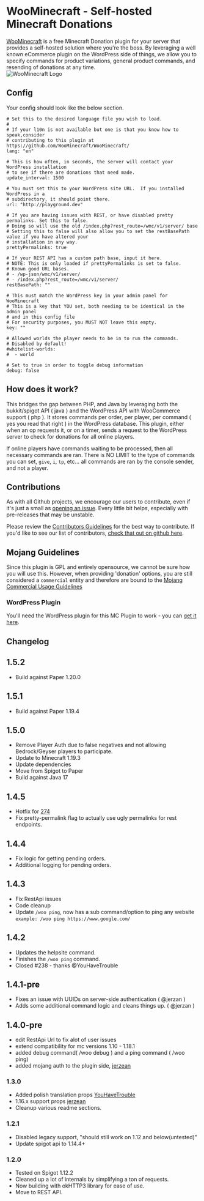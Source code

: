 # WooMinecraft - Self-hosted Minecraft Donations

[WooMinecraft](http://woominecraft.com) is a free Minecraft Donation plugin for your server that provides a self-hosted solution where you're the boss.  By leveraging a well known eCommerce plugin on the
WordPress side of things, we allow you to specify commands for product variations, general product commands, and resending of donations at any time.   
![WooMinecraft Logo](https://raw.githubusercontent.com/WooMinecraft/WooMinecraft/main/src/main/resources/wmc-logo.jpg)

## Config
Your config should look like the below section.
```
# Set this to the desired language file you wish to load.
#
# If your l10n is not available but one is that you know how to speak,consider
# contributing to this plugin at https://github.com/WooMinecraft/WooMinecraft/
lang: "en"

# This is how often, in seconds, the server will contact your WordPress installation
# to see if there are donations that need made.
update_interval: 1500

# You must set this to your WordPress site URL.  If you installed WordPress in a
# subdirectory, it should point there.
url: "http://playground.dev"

# If you are having issues with REST, or have disabled pretty permalinks. Set this to false.
# Doing so will use the old /index.php?rest_route=/wmc/v1/server/ base
# Setting this to false will also allow you to set the restBasePath value if you have altered your
# installation in any way.
prettyPermalinks: true

# If your REST API has a custom path base, input it here. 
# NOTE: This is only loaded if prettyPermalinks is set to false.
# Known good URL bases.
# - /wp-json/wmc/v1/server/
# - /index.php?rest_route=/wmc/v1/server/
restBasePath: ""

# This must match the WordPress key in your admin panel for WooMinecraft
# This is a key that YOU set, both needing to be identical in the admin panel
# and in this config file
# For security purposes, you MUST NOT leave this empty.
key: ""

# Allowed worlds the player needs to be in to run the commands.
# Disabled by default!
#whitelist-worlds:
#  - world

# Set to true in order to toggle debug information
debug: false
```

## How does it work?
This bridges the gap between PHP, and Java by leveraging both the bukkit/spigot API ( java ) and the WordPress API with WooCommerce support ( php ). It stores commands
per order, per player, per command ( yes you read that right ) in the WordPress database.  This plugin, either when an op requests it, or on a timer, sends a request to
the WordPress server to check for donations for all online players.

If online players have commands waiting to be processed, then all necessary commands are ran.  There is NO LIMIT to the type of commands you can set, `give`, `i`, `tp`, etc... all commands are ran
by the console sender, and not a player.

## Contributions

As with all Github projects, we encourage our users to contribute, even if it's just a small as [opening an issue](https://github.com/WooMinecraft/WooMinecraft).  Every little bit helps, especially with pre-releases
that may be unstable.

Please review the [Contributors Guidelines](https://github.com/WooMinecraft/WooMinecraft/blob/master/CONTRIBUTING.md) for the best way to contribute. If you'd like to see our list of contributors, [check that out on github here](https://github.com/WooMinecraft/WooMinecraft/graphs/contributors).

## Mojang Guidelines
Since this plugin is GPL and entirely opensource, we cannot be sure how you will use this. However, when providing 'donation' options, you are still considered a 
`commercial` entity and therefore are bound to the [Mojang Commercial Usage Guidelines](https://account.mojang.com/terms#commercial)

### WordPress Plugin
You'll need the WordPress plugin for this MC Plugin to work - you can [get it here](https://github.com/WooMinecraft/woominecraft-wp).

## Changelog
## 1.5.2
* Build against Paper 1.20.0

## 1.5.1
* Build against Paper 1.19.4

## 1.5.0
* Remove Player Auth due to false negatives and not allowing Bedrock/Geyser players to participate.
* Update to Minecraft 1.19.3
* Update dependencies
* Move from Spigot to Paper
* Build against Java 17

## 1.4.5
* Hotfix for [274](https://github.com/WooMinecraft/WooMinecraft/issues/274)
* Fix pretty-permalink flag to actually use ugly permalinks for rest endpoints.

## 1.4.4
* Fix logic for getting pending orders.
* Additional logging for pending orders.

## 1.4.3
* Fix RestApi issues
* Code cleanup
* Update `/woo ping`, now has a sub command/option to ping any website
`example: /woo ping https://www.google.com/`

## 1.4.2
* Updates the helpsite command.
* Finishes the `/woo ping` command.
* Closed #238 - thanks @YouHaveTrouble

## 1.4.1-pre
* Fixes an issue with UUIDs on server-side authentication ( @jerzan )
* Adds some additional command logic and cleans things up.  ( @jerzan )

## 1.4.0-pre
* edit RestApi Url to fix alot of user issues
* extend compatibility for mc versions 1.10 - 1.18.1
* added debug command( /woo debug ) and a ping command ( /woo ping)
* added mojang auth to the plugin side, [jerzean](https://github.com/WooMinecraft/WooMinecraft/pull/256)

### 1.3.0
* Added polish translation props [YouHaveTrouble](https://github.com/WooMinecraft/WooMinecraft/pull/233)
* 1.16.x support props [jerzean](https://github.com/WooMinecraft/WooMinecraft/pull/237)
* Cleanup various readme sections.

### 1.2.1
* Disabled legacy support, "should still work on 1.12 and below(untested)"
* Update spigot api to 1.14.4+

### 1.2.0
* Tested on Spigot 1.12.2
* Cleaned up a lot of internals by simplifying a ton of requests.
* Now building with okHTTP3 library for ease of use.
* Move to REST API.
